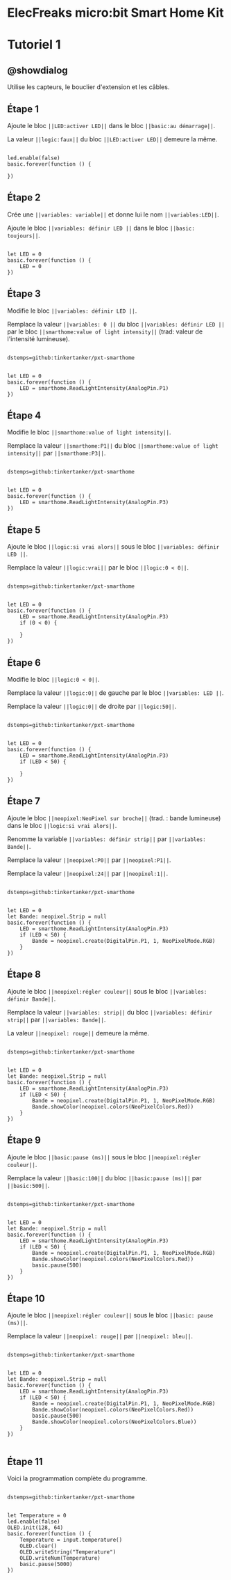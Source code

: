 # ElecFreaks micro:bit Smart Home Kit

# Tutoriel 1

## @showdialog

Utilise les capteurs, le bouclier d'extension et les câbles.

## Étape 1

Ajoute le bloc ``||LED:activer LED||`` dans le bloc ``||basic:au démarrage||``.

La valeur ``||logic:faux||`` du bloc ``||LED:activer LED||`` demeure la même.

```blocks

led.enable(false)
basic.forever(function () {
	
})

```

## Étape 2

Crée une ``||variables: variable||`` et donne lui le nom ``||variables:LED||``.

Ajoute le bloc ``||variables: définir LED ||`` dans le bloc ``||basic: toujours||``. 

```blocks

let LED = 0
basic.forever(function () {
    LED = 0
})

```

## Étape 3

Modifie le bloc ``||variables: définir LED ||``.

Remplace la valeur ``||variables: 0 ||`` du bloc ``||variables: définir LED ||`` par le bloc ``||smarthome:value of light intensity||`` (trad: valeur de l'intensité lumineuse).

```package

dstemps=github:tinkertanker/pxt-smarthome

```

```blocks

let LED = 0
basic.forever(function () {
    LED = smarthome.ReadLightIntensity(AnalogPin.P1)
})

```

## Étape 4

Modifie le bloc ``||smarthome:value of light intensity||``.

Remplace la valeur ``||smarthome:P1||`` du bloc ``||smarthome:value of light intensity||`` par ``||smarthome:P3||``.

```package

dstemps=github:tinkertanker/pxt-smarthome

```

```blocks

let LED = 0
basic.forever(function () {
    LED = smarthome.ReadLightIntensity(AnalogPin.P3)
})

```

## Étape 5

Ajoute le bloc ``||logic:si vrai alors||`` sous le bloc ``||variables: définir LED ||``.

Remplace la valeur ``||logic:vrai||`` par le bloc ``||logic:0 < 0||``.

```package

dstemps=github:tinkertanker/pxt-smarthome

```

```blocks

let LED = 0
basic.forever(function () {
    LED = smarthome.ReadLightIntensity(AnalogPin.P3)
    if (0 < 0) {
    	
    }
})

```

## Étape 6

Modifie le bloc ``||logic:0 < 0||``.

Remplace la valeur ``||logic:0||`` de gauche par le bloc ``||variables: LED ||``.

Remplace la valeur ``||logic:0||`` de droite par ``||logic:50||``.

```package

dstemps=github:tinkertanker/pxt-smarthome

```

```blocks

let LED = 0
basic.forever(function () {
    LED = smarthome.ReadLightIntensity(AnalogPin.P3)
    if (LED < 50) {
    	
    }
})

```

## Étape 7

Ajoute le bloc ``||neopixel:NeoPixel sur broche||`` (trad. : bande lumineuse) dans le bloc ``||logic:si vrai alors||``.

Renomme la variable ``||variables: définir strip||`` par ``||variables: Bande||``.

Remplace la valeur ``||neopixel:P0||`` par ``||neopixel:P1||``.

Remplace la valeur ``||neopixel:24||`` par ``||neopixel:1||``.

```package

dstemps=github:tinkertanker/pxt-smarthome

```

```blocks

let LED = 0
let Bande: neopixel.Strip = null
basic.forever(function () {
    LED = smarthome.ReadLightIntensity(AnalogPin.P3)
    if (LED < 50) {
        Bande = neopixel.create(DigitalPin.P1, 1, NeoPixelMode.RGB)
    }
})

```

## Étape 8

Ajoute le bloc ``||neopixel:régler couleur||`` sous le bloc ``||variables: définir Bande||``.

Remplace la valeur ``||variables: strip||`` du bloc ``||variables: définir strip||`` par ``||variables: Bande||``.

La valeur ``||neopixel: rouge||`` demeure la même.

```package

dstemps=github:tinkertanker/pxt-smarthome

```

```blocks

let LED = 0
let Bande: neopixel.Strip = null
basic.forever(function () {
    LED = smarthome.ReadLightIntensity(AnalogPin.P3)
    if (LED < 50) {
        Bande = neopixel.create(DigitalPin.P1, 1, NeoPixelMode.RGB)
        Bande.showColor(neopixel.colors(NeoPixelColors.Red))
    }
})

```

## Étape 9

Ajoute le bloc ``||basic:pause (ms)||`` sous le bloc ``||neopixel:régler couleur||``.

Remplace la valeur ``||basic:100||`` du bloc ``||basic:pause (ms)||`` par ``||basic:500||``.


```package

dstemps=github:tinkertanker/pxt-smarthome

```

```blocks

let LED = 0
let Bande: neopixel.Strip = null
basic.forever(function () {
    LED = smarthome.ReadLightIntensity(AnalogPin.P3)
    if (LED < 50) {
        Bande = neopixel.create(DigitalPin.P1, 1, NeoPixelMode.RGB)
        Bande.showColor(neopixel.colors(NeoPixelColors.Red))
        basic.pause(500)
    }
})

```

## Étape 10

Ajoute le bloc ``||neopixel:régler couleur||`` sous le bloc ``||basic: pause (ms)||``.

Remplace la valeur ``||neopixel: rouge||`` par ``||neopixel: bleu||``.


```package

dstemps=github:tinkertanker/pxt-smarthome

```

```blocks

let LED = 0
let Bande: neopixel.Strip = null
basic.forever(function () {
    LED = smarthome.ReadLightIntensity(AnalogPin.P3)
    if (LED < 50) {
        Bande = neopixel.create(DigitalPin.P1, 1, NeoPixelMode.RGB)
        Bande.showColor(neopixel.colors(NeoPixelColors.Red))
        basic.pause(500)
        Bande.showColor(neopixel.colors(NeoPixelColors.Blue))
    }
})


```

## Étape 11

Voici la programmation complète du programme.

```package

dstemps=github:tinkertanker/pxt-smarthome

```

```blocks

let Temperature = 0
led.enable(false)
OLED.init(128, 64)
basic.forever(function () {
    Temperature = input.temperature()
    OLED.clear()
    OLED.writeString("Temperature")
    OLED.writeNum(Temperature)
    basic.pause(5000)
})

```
